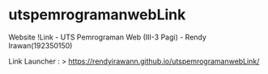 # utspemrogramanwebLink
Website !Link - UTS Pemrograman Web (III-3 Pagi) - Rendy Irawan(192350150)

Link Launcher : > https://rendyirawann.github.io/utspemrogramanwebLink/
